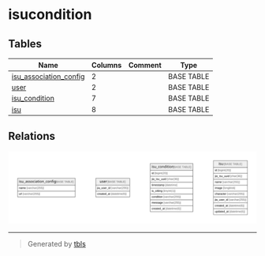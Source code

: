 # isucondition

## Tables

| Name | Columns | Comment | Type |
| ---- | ------- | ------- | ---- |
| [isu_association_config](isu_association_config.md) | 2 |  | BASE TABLE |
| [user](user.md) | 2 |  | BASE TABLE |
| [isu_condition](isu_condition.md) | 7 |  | BASE TABLE |
| [isu](isu.md) | 8 |  | BASE TABLE |

## Relations

![er](schema.svg)

---

> Generated by [tbls](https://github.com/k1LoW/tbls)
